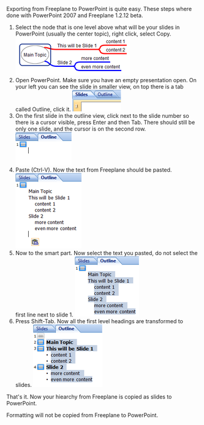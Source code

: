 Exporting from Freeplane to PowerPoint is quite easy. These steps where done with PowerPoint 2007 and Freeplane 1.2.12 beta.

1. Select the node that is one level above what will be your slides in PowerPoint (usually the center topic), right click, select Copy.![](ScreenClip_-13-.png)
2. Open PowerPoint. Make sure you have an empty presentation open. On your left you can see the slide in smaller view, on top there is a tab called Outline, click it. ![](ScreenClip_-11-.png)
3. On the first slide in the outline view, click next to the slide number so there is a cursor visible, press Enter and then Tab. There should still be only one slide, and the cursor is on the second row. ![](ScreenClip_-12-.png)
4. Paste (Ctrl-V). Now the text from Freeplane should be pasted. ![](ScreenClip_-14-.png)
5. Now to the smart part. Now select the text you pasted, do not select the first line next to slide 1. ![](ScreenClip_-15-.png)
6. Press Shift-Tab. Now all the first level headings are transformed to slides. ![](ScreenClip_-16-.png)

That's it. Now your hiearchy from Freeplane is copied as slides to PowerPoint.

Formatting will not be copied from Freeplane to PowerPoint.

<!-- ({Category:Documentation})({Category:Documentation}) -->

